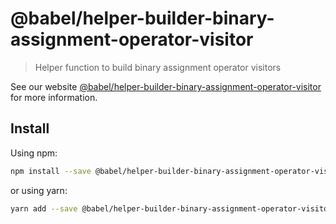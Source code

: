 # @babel/helper-builder-binary-assignment-operator-visitor

> Helper function to build binary assignment operator visitors

See our website [@babel/helper-builder-binary-assignment-operator-visitor](https://new.babeljs.io/docs/en/next/babel-helper-builder-binary-assignment-operator-visitor.html) for more information.

## Install

Using npm:

```sh
npm install --save @babel/helper-builder-binary-assignment-operator-visitor
```

or using yarn:

```sh
yarn add --save @babel/helper-builder-binary-assignment-operator-visitor
```
